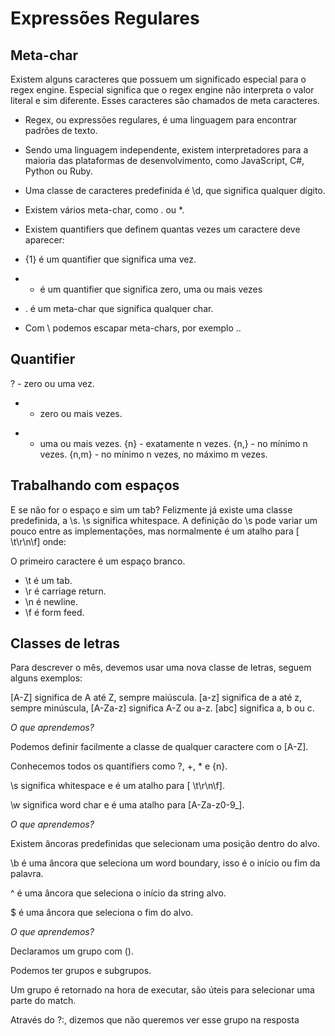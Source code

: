 # Expressões Regulares

## Meta-char

  Existem alguns caracteres que possuem um significado especial para o regex engine. Especial significa que o regex engine não interpreta o valor literal e sim diferente. Esses caracteres são chamados de meta caracteres.

- Regex, ou expressões regulares, é uma linguagem para encontrar padrões de texto.

- Sendo uma linguagem independente, existem interpretadores para a maioria das plataformas de desenvolvimento, como JavaScript, C#, Python ou Ruby.

- Uma classe de caracteres predefinida é \d, que significa qualquer dígito.

- Existem vários meta-char, como . ou *.

- Existem quantifiers que definem quantas vezes um caractere deve aparecer:

- {1} é um quantifier que significa uma vez.

- * é um quantifier que significa zero, uma ou mais vezes

- . é um meta-char que significa qualquer char.

- Com \ podemos escapar meta-chars, por exemplo \..

## Quantifier

? - zero ou uma vez.
* - zero ou mais vezes.
+ - uma ou mais vezes.
{n} - exatamente n vezes.
{n,} - no mínimo n vezes.
{n,m} - no mínimo n vezes, no máximo m vezes.

## Trabalhando com espaços

E se não for o espaço e sim um tab? Felizmente já existe uma classe predefinida, a \s. \s significa whitespace. A definição do \s pode variar um pouco entre as implementações, mas normalmente é um atalho para [ \t\r\n\f] onde:

O primeiro caractere é um espaço branco.

- \t é um tab.
- \r é carriage return.
- \n é newline.
- \f é form feed.

## Classes de letras

Para descrever o mês, devemos usar uma nova classe de letras, seguem alguns exemplos:

[A-Z] significa de A até Z, sempre maiúscula.
[a-z] significa de a até z, sempre minúscula,
[A-Za-z] significa A-Z ou a-z.
[abc] significa a, b ou c.

*O que aprendemos?*

Podemos definir facilmente a classe de qualquer caractere com o [A-Z].

Conhecemos todos os quantifiers como ?, +, * e {n}.

\s significa whitespace e é um atalho para [ \t\r\n\f].

\w significa word char e é uma atalho para [A-Za-z0-9_].

*O que aprendemos?*

Existem âncoras predefinidas que selecionam uma posição dentro do alvo.

\b é uma âncora que seleciona um word boundary, isso é o início ou fim da palavra.

^ é uma âncora que seleciona o início da string alvo.

$ é uma âncora que seleciona o fim do alvo.

*O que aprendemos?*

Declaramos um grupo com ().

Podemos ter grupos e subgrupos.

Um grupo é retornado na hora de executar, são úteis para selecionar uma parte do match.

Através do ?:, dizemos que não queremos ver esse grupo na resposta